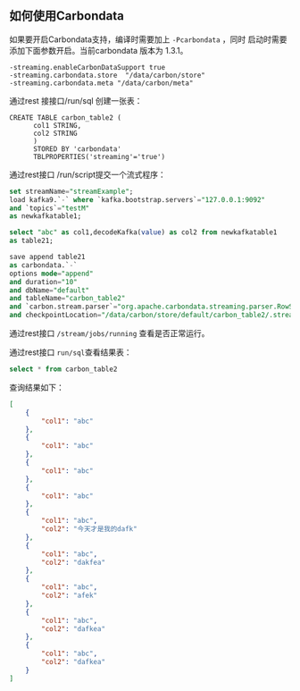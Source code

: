 ## 如何使用Carbondata

如果要开启Carbondata支持，编译时需要加上 `-Pcarbondata` ，同时
启动时需要添加下面参数开启。当前carbondata 版本为 1.3.1。

```
-streaming.enableCarbonDataSupport true
-streaming.carbondata.store  "/data/carbon/store"
-streaming.carbondata.meta "/data/carbon/meta"
```

通过rest 接接口/run/sql 创建一张表：

```
CREATE TABLE carbon_table2 (
      col1 STRING,
      col2 STRING
      )
      STORED BY 'carbondata'
      TBLPROPERTIES('streaming'='true')

```

通过rest接口 /run/script提交一个流式程序：

```sql
set streamName="streamExample";
load kafka9.`-` where `kafka.bootstrap.servers`="127.0.0.1:9092"
and `topics`="testM"
as newkafkatable1;

select "abc" as col1,decodeKafka(value) as col2 from newkafkatable1
as table21;

save append table21  
as carbondata.`-` 
options mode="append"
and duration="10"
and dbName="default"
and tableName="carbon_table2"
and `carbon.stream.parser`="org.apache.carbondata.streaming.parser.RowStreamParserImp"
and checkpointLocation="/data/carbon/store/default/carbon_table2/.streaming/checkpoint";
```

通过rest接口 `/stream/jobs/running` 查看是否正常运行。

通过rest接口 `run/sql`查看结果表：

```sql
select * from carbon_table2
```

查询结果如下：

```json
[
    {
        "col1": "abc"
    },
    {
        "col1": "abc"
    },
    {
        "col1": "abc"
    },
    {
        "col1": "abc"
    },
    {
        "col1": "abc",
        "col2": "今天才是我的dafk"
    },
    {
        "col1": "abc",
        "col2": "dakfea"
    },
    {
        "col1": "abc",
        "col2": "afek"
    },
    {
        "col1": "abc",
        "col2": "dafkea"
    },
    {
        "col1": "abc",
        "col2": "dafkea"
    }
]
```



